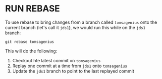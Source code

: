 # RUN REBASE

To use rebase to bring changes from a branch called `tomsagenius` onto the current branch (let's call it `jds1`), we would run this while on the `jds1` branch:

    git rebase tomsagenius

This will do the following:

1. Checkout hte latest commit on `tomsagenius`
2. Replay one commit at a time from `jds1` onto `tomsagenius`
3. Update the `jds1` branch to point to the last replayed commit
